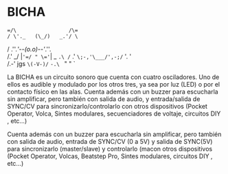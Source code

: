 # BICHA

    =/\                 /\=
    / \'._   (\_/)   _.'/ \
   / .''._'--(o.o)--'_.''. \
  /.' _/ |`'=/ " \='`| \_ `.\
 /` .' `\;-,'\___/',-;/` '. '\
/.-' jgs   `\(-V-)/`       `-.\
`            "   "            `


La BICHA es un circuito sonoro que cuenta con cuatro osciladores. Uno de ellos es audible y modulado por los otros tres, ya sea por luz (LED) o por el contacto físico en las alas. Cuenta además con un buzzer para escucharla sin amplificar, pero también con salida de audio, y entrada/salida de SYNC/CV para sincronizarlo/controlarlo con otros dispositivos (Pocket Operator, Volca, Sintes modulares, secuenciadores de voltaje, circuitos DIY , etc…)

Cuenta además con un buzzer para escucharla sin amplificar, pero también con salida de audio, entrada de SYNC/CV (0 a 5V) y salida de SYNC(5V) para sincronizarlo (master/slave) y controlarlo (macon otros dispositivos (Pocket Operator, Volcas, Beatstep Pro, Sintes modulares, circuitos DIY , etc…)

